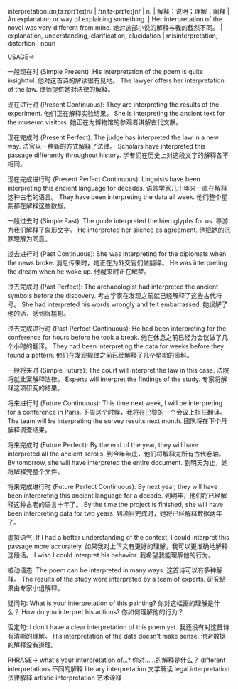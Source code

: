 interpretation:/ɪnˌtɜːrprɪˈteɪʃn/ | /ɪnˌtɝːprɪˈteɪʃn/ | n. | 解释；说明；理解；阐释 | An explanation or way of explaining something. |  Her interpretation of the novel was very different from mine. 她对这部小说的解释与我的截然不同。 | explanation, understanding, clarification, elucidation | misinterpretation, distortion | noun

USAGE->

一般现在时 (Simple Present):
His interpretation of the poem is quite insightful.  他对这首诗的解读很有见地。
The lawyer offers her interpretation of the law. 律师提供她对法律的解释。

现在进行时 (Present Continuous):
They are interpreting the results of the experiment. 他们正在解释实验结果。
She is interpreting the ancient text for the museum visitors.  她正在为博物馆的参观者讲解古代文献。

现在完成时 (Present Perfect):
The judge has interpreted the law in a new way. 法官以一种新的方式解释了法律。
Scholars have interpreted this passage differently throughout history.  学者们在历史上对这段文字的解释各不相同。

现在完成进行时 (Present Perfect Continuous):
Linguists have been interpreting this ancient language for decades.  语言学家几十年来一直在解释这种古老的语言。
They have been interpreting the data all week. 他们整个星期都在解释这些数据。


一般过去时 (Simple Past):
The guide interpreted the hieroglyphs for us. 导游为我们解释了象形文字。
He interpreted her silence as agreement. 他把她的沉默理解为同意。

过去进行时 (Past Continuous):
She was interpreting for the diplomats when the news broke.  消息传来时，她正在为外交官们做翻译。
He was interpreting the dream when he woke up. 他醒来时正在解梦。

过去完成时 (Past Perfect):
The archaeologist had interpreted the ancient symbols before the discovery. 考古学家在发现之前就已经解释了这些古代符号。
She had interpreted his words wrongly and felt embarrassed. 她误解了他的话，感到很尴尬。

过去完成进行时 (Past Perfect Continuous):
He had been interpreting for the conference for hours before he took a break.  他在休息之前已经为会议做了几个小时的翻译。
They had been interpreting the data for weeks before they found a pattern.  他们在发现规律之前已经解释了几个星期的资料。

一般将来时 (Simple Future):
The court will interpret the law in this case. 法院将就此案解释法律。
Experts will interpret the findings of the study. 专家将解释这项研究的结果。

将来进行时 (Future Continuous):
This time next week, I will be interpreting for a conference in Paris. 下周这个时候，我将在巴黎的一个会议上担任翻译。
The team will be interpreting the survey results next month.  团队将在下个月解释调查结果。

将来完成时 (Future Perfect):
By the end of the year, they will have interpreted all the ancient scrolls. 到今年年底，他们将解释完所有古代卷轴。
By tomorrow, she will have interpreted the entire document. 到明天为止，她将解释完整个文件。

将来完成进行时 (Future Perfect Continuous):
By next year, they will have been interpreting this ancient language for a decade. 到明年，他们将已经解释这种古老的语言十年了。
By the time the project is finished, she will have been interpreting data for two years.  到项目完成时，她将已经解释数据两年了。


虚拟语气:
If I had a better understanding of the context, I could interpret this passage more accurately. 如果我对上下文有更好的理解，我可以更准确地解释这段话。
I wish I could interpret his behavior. 我希望我能理解他的行为。

被动语态:
The poem can be interpreted in many ways. 这首诗可以有多种解释。
The results of the study were interpreted by a team of experts. 研究结果由专家小组解释。

疑问句:
What is your interpretation of this painting? 你对这幅画的理解是什么？
How do you interpret his actions? 你如何理解他的行为？

否定句:
I don't have a clear interpretation of this poem yet. 我还没有对这首诗有清晰的理解。
His interpretation of the data doesn't make sense. 他对数据的解释没有道理。



PHRASE->
what's your interpretation of...?  你对……的解释是什么？
different interpretations 不同的解释
literary interpretation  文学解读
legal interpretation 法律解释
artistic interpretation 艺术诠释
